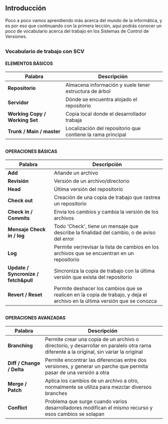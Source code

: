 ## Introducción
Poco a poco vamos aprendiendo más acerca del mundo de la informática, y es por eso que continuando con la primera lección, aquí podrás conocer un poco de vocabulario acerca del trabajo en los Sistemas de Control de Versiones.
##
### Vocabulario de trabajo con SCV
#### ELEMENTOS BÁSICOS
| Palabra | Descripción |
|--|--|
| **Repositorio** |Almacena información y suele tener estructura de árbol
|**Servidor** |Dónde se encuentra alojado el repositorio
|**Working Copy / Working Set** | Copia local donde el desarrollador trabaja
|**Trunk / Main / master** | Localización del repositorio que contiene la rama principal
##
#### OPERACIONES BÁSICAS
| Palabra | Descripción |
|--|--|
| **Add** |Añande un archivo
|**Revisión** | Versión de un archivo/directorio
|**Head** |Última versión del repositorio
|**Check out** | Creación de una copia de trabajo que rastrea un repositorio
|**Check in / Commits** | Envia los cambios y cambia la versión de los archivos
|**Mensaje Check in / log** | Todo 'Check', tiene un mensaje que describe la finalidad del cambio, o de aviso del error
|**Log**|Permite ver/revisar la lista de cambios en los archivos que se encuentran en un repositorio
|**Update / Syncronize / fetch&pull**|Sincroniza la copia de trabajo con la última versión que exista del repositorio
|**Revert / Reset**|Permite deshacer los cambios que se realicen en la copia de trabajo, y deja el archivo en la última versión que se conozca
##
#### OPERACIONES AVANZADAS
| Palabra | Descripción |
|--|--|
| **Branching** |Permite crear una copia de un archivo o directorio, y desarrollar en paralelo otra rama diferente a la original, sin variar la original
|**Diff / Change / Delta** |Permite encontrar las diferencias entre dos versiones, y generar un parche que permita pasar de una versión a otra
|**Merge / Patch** | Aplica los cambios de un archivo a otro, normalmente se utiliza para mezclar diversos branches
|**Conflict** | Problema que surge cuando varios desarrolladores modifican el mismo recurso y esos cambios se solapan
